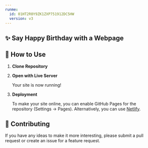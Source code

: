 ```yaml
---
runme:
  id: 01HT2R0Y9ZK1ZXP751912DC5HW
  version: v3
---
```


## ✨ Say Happy Birthday with a Webpage

## 🚀 How to Use

1. **Clone Repository**

2. **Open with Live Server**

   Your site is now running!

3. **Deployment**

   To make your site online, you can enable GitHub Pages for the repository (Settings -> Pages). Alternatively, you can use [Netlify](https://www.netlify.com/).

## 📝 Contributing

If you have any ideas to make it more interesting, please submit a pull request or create an issue for a feature request.
